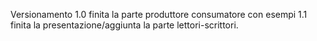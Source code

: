 Versionamento
1.0 finita la parte produttore consumatore con esempi
1.1 finita la presentazione/aggiunta la parte lettori-scrittori.

